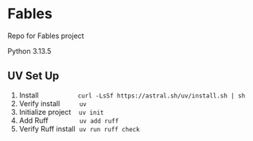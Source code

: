 # Fables

Repo for Fables project

Python 3.13.5

## UV Set Up

1. Install                    `curl -LsSf https://astral.sh/uv/install.sh | sh`
2. Verify install          `uv`
3. Initialize project    `uv init`
4. Add Ruff                `uv add ruff`
5. Verify Ruff install  `uv run ruff check`
